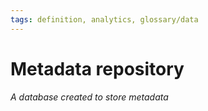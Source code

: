 ```yaml
---
tags: definition, analytics, glossary/data
---
```

#  Metadata repository
*A database created to store metadata*